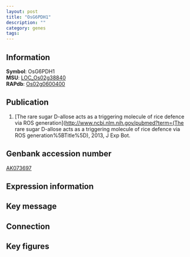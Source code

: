 ```yaml
---
layout: post
title: "OsG6PDH1"
description: ""
category: genes
tags: 
---
```


## Information
__Symbol__: OsG6PDH1  
__MSU__: [LOC_Os02g38840](http://rice.plantbiology.msu.edu/cgi-bin/ORF_infopage.cgi?orf=LOC_Os02g38840)  
__RAPdb__: [Os02g0600400](http://rapdb.dna.affrc.go.jp/viewer/gbrowse_details/irgsp1?name=Os02g0600400)  

## Publication
1. [The rare sugar D-allose acts as a triggering molecule of rice defence via ROS generation](http://www.ncbi.nlm.nih.gov/pubmed?term=(The rare sugar D-allose acts as a triggering molecule of rice defence via ROS generation%5BTitle%5D), 2013, J Exp Bot.

## Genbank accession number
[AK073697](http://www.ncbi.nlm.nih.gov/nuccore/AK073697)

## Expression information

## Key message

## Connection

## Key figures


